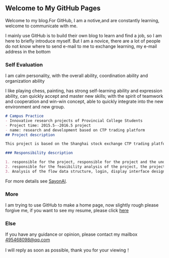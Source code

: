 ## Welcome to My GitHub Pages

Welcome to my blog.For GitHub, I am a notive,and are constantly learning, welcome to communicate with me.

I mainly use GitHub is to build their own blog to learn and find a job, so I am here to briefly introduce myself. But I am a novice, there are a lot of people do not know where to send e-mail to me to exchange learning, my e-mail address in the bottom

### Self Evaluation

I am calm personality, with the overall ability, coordination ability and organization ability

I like playing chess, painting, has strong self-learning ability and expression ability, can quickly accept and master new skills; with the spirit of teamwork and cooperation and win-win concept, able to quickly integrate into the new environment and new group.

```markdown
# Campus Practice
- Innovative research projects of Provincial College Students
- Project time: 2015.5--2016.5 project
- name: research and development based on CTP trading platform
## Project description

This project is based on the Shanghai stock exchange CTP trading platform for the development of a futures investment in independent investment software. Development using Visual Studio2010. Virtual investment can be real-time access to various futures trading data and quotes, etc..

### Responsibility description

1. responsible for the project, responsible for the project and the understanding of the professional team
2. responsible for the feasibility analysis of the project, the project schedule and test control and management, and is responsible for quantitative investment algorithm research.
3. Analysis of the flow data structure, login, display interface design and production of MFC, for the technical staff of the software development plan to provide recommendations.

```

For more details see [SayonAl](https://github.com/SayonAl).

### More
I am trying to use GitHub to make a home page, now slightly rough please forgive me, if you want to see my resume, please click [here](https://github.com/SayonAl/resume.cv)

### Else

If you have any guidance or opinion, please contact my mailbox 495468098@qq.com

I will reply as soon as possible, thank you for your viewing！
